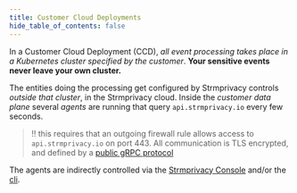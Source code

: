 ```yaml
---
title: Customer Cloud Deployments
hide_table_of_contents: false
---
```

[console]: https://console.strmprivacy.io
[cli]: https://docs.strmprivacy.io/docs/latest/cli-index/
[api]: https://github.com/strmprivacy/api-definitions/tree/master/protos/strmprivacy

In a Customer Cloud Deployment (CCD), _all event processing takes place in a Kubernetes cluster specified by the
customer_. **Your sensitive events never leave your own cluster.**

The entities doing the processing get configured by Strmprivacy controls _outside that cluster_, in the Strmprivacy
cloud. Inside the _customer data plane_ several _agents_ are running that query `api.strmprivacy.io` every few seconds.

> ‼ this requires that an outgoing firewall rule allows access to `api.strmprivacy.io` on port 443. All communication is TLS
encrypted, and defined by a [public gRPC protocol][api]

The agents are indirectly controlled via the [Strmprivacy Console][console] and/or the [cli][cli].


